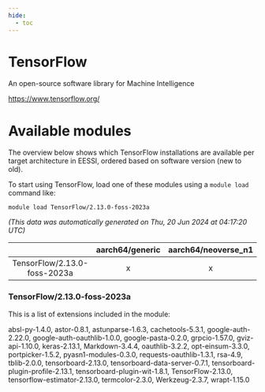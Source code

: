 ```yaml
---
hide:
  - toc
---
```


TensorFlow
==========


An open-source software library for Machine Intelligence

https://www.tensorflow.org/
# Available modules


The overview below shows which TensorFlow installations are available per target architecture in EESSI, ordered based on software version (new to old).

To start using TensorFlow, load one of these modules using a `module load` command like:

```shell
module load TensorFlow/2.13.0-foss-2023a
```

*(This data was automatically generated on Thu, 20 Jun 2024 at 04:17:20 UTC)*  

| |aarch64/generic|aarch64/neoverse_n1|aarch64/neoverse_v1|x86_64/generic|x86_64/amd/zen2|x86_64/amd/zen3|x86_64/intel/haswell|x86_64/intel/skylake_avx512|
| :---: | :---: | :---: | :---: | :---: | :---: | :---: | :---: | :---: |
|TensorFlow/2.13.0-foss-2023a|x|x|x|x|x|x|x|x|


### TensorFlow/2.13.0-foss-2023a

This is a list of extensions included in the module:

absl-py-1.4.0, astor-0.8.1, astunparse-1.6.3, cachetools-5.3.1, google-auth-2.22.0, google-auth-oauthlib-1.0.0, google-pasta-0.2.0, grpcio-1.57.0, gviz-api-1.10.0, keras-2.13.1, Markdown-3.4.4, oauthlib-3.2.2, opt-einsum-3.3.0, portpicker-1.5.2, pyasn1-modules-0.3.0, requests-oauthlib-1.3.1, rsa-4.9, tblib-2.0.0, tensorboard-2.13.0, tensorboard-data-server-0.7.1, tensorboard-plugin-profile-2.13.1, tensorboard-plugin-wit-1.8.1, TensorFlow-2.13.0, tensorflow-estimator-2.13.0, termcolor-2.3.0, Werkzeug-2.3.7, wrapt-1.15.0